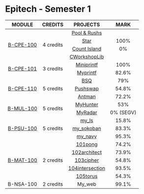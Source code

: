 # Epitech - Semester 1

<table>
  <thead style="font-size: 1rem">
    <tr>
      <th>MODULE</th>
      <th>CREDITS</th>
      <th>PROJECTS</th>
      <th>MARK</th>
    </tr>
  </thead>
  <tbody style="font-size: 1rem; text-align: center">
    <tr>
      <td rowspan="4">
        <a href="">B-CPE-100</a>
      </td>
      <td rowspan="4">4 credits</td>
      <td>
        <a href="./B-CPE-100">Pool & Rushs</a>
      </td>
    </tr>
    <tr>
      <td>
        <a href="./B-CPE-100/star">Star</a>
      </td>
      <td>
        100%
      </td>
    </tr>
    <tr>
      <td>
        <a href="./B-CPE-100/countisland">Count Island</a>
      </td>
      <td>
        0%
      </td>
    </tr>
    <tr>
      <td>
        <a href="./B-CPE-100/Cworkshoplib">CWorkshopLib</a>
      </td>
    </tr>
    <tr>
      <td rowspan="2">
        <a href="">B-CPE-101</a>
      </td>
      <td rowspan="2">3 credits</td>
      <td>
        <a href="./B-CPE-101/miniprintf">Miniprintf</a>
      </td>
      <td>
        100%
      </td>
    </tr>
    <tr>
      <td>
        <a href="./B-CPE-101/myprintf">Myprintf</a>
      </td>
      <td>
        82.6%
      </td>
    </tr>
    <tr>
      <td rowspan="3">
        <a href="">B-CPE-110</a>
      </td>
      <td rowspan="3">5 credits</td>
      <td>
        <a href="./B-CPE-110/BSQ">BSQ</a>
      </td>
      <td>
        79%
      </td>
    </tr>
    <tr>
      <td>
        <a href="./B-CPE-110/pushswap">Pushswap</a>
      </td>
      <td>
        54.8%
      </td>
    </tr>
    <tr>
      <td>
        <a href="./B-CPE-110/antman">Antman</a>
      </td>
      <td>
        72.2%
      </td>
    </tr>
    <tr>
      <td rowspan="2">
        <a href="./B-MUL-100">B-MUL-100</a>
      </td>
      <td rowspan="2">5 credits</td>
      <td>
        <a href="./B-MUL-100/myhunter">MyHunter</a>
      </td>
      <td>
        53%
      </td>
    </tr>
    <tr>
      <td>
        <a href="./B-MUL-100/myradar">MyRadar</a>
      </td>
      <td>
        0% (SEGV)
      </td>
    </tr>
    <tr>
      <td rowspan="3">
        <a href="./B-PSU-100">B-PSU-100</a>
      </td>
      <td rowspan="3">5 credits</td>
      <td>
        <a href="./B-PSU-100/myls">my_ls</a>
      </td>
      <td>
        15.8%
      </td>
    </tr>
    <tr>
      <td>
        <a href="./B-PSU-100/sokoban">my_sokoban</a>
      </td>
      <td>
        83.3%
      </td>
    </tr>
    <tr>
      <td>
        <a href="./B-PSU-100/navy">my_navy</a>
      </td>
      <td>
        95.3%
      </td>
    </tr>
    <tr>
      <td rowspan="5">
        <a href="./B-MAT-100">B-MAT-100</a>
      </td>
      <td rowspan="5">2 credits</td>
      <td>
        <a href="./B-MAT-100/101pong">101pong</a>
      </td>
      <td>
        74.2%
      </td>
    </tr>
    <tr>
      <td>
        <a href="./B-MAT-100/102architect">102architect</a>
      </td>
      <td>
        73.9%
      </td>
    </tr>
    <tr>
      <td>
        <a href="./B-MAT-100/103cipher">103cipher</a>
      </td>
      <td>
        54.8%
      </td>
    </tr>
    <tr>
      <td>
        <a href="./B-MAT-100/104intersection">104intersection</a>
      </td>
      <td>
        93.5%
      </td>
    </tr>
    <tr>
      <td>
        <a href="./B-MAT-100/105torus">105torus</a>
      </td>
      <td>
        54.3%
      </td>
    </tr>
    <tr>
      <td rowspan="1">
        B-NSA-100
      </td>
      <td rowspan="1">2 credits</td>
      <td>
        My_web
      </td>
      <td>
        99.1%
      </td>
    </tr>
  </tbody>
</table>
